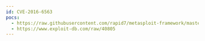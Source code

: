 ```yaml
---
id: CVE-2016-6563
pocs:
  - https://raw.githubusercontent.com/rapid7/metasploit-framework/master/modules/exploits/linux/http/dlink_hnap_login_bof.rb
  - https://www.exploit-db.com/raw/40805
---
```

